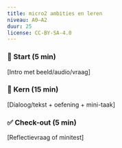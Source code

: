 ```yaml
---
title: micro2 ambities en leren
niveau: A0–A2
duur: 25
license: CC-BY-SA-4.0
---
```


### 🌟 Start (5 min)
[Intro met beeld/audio/vraag]

### 🔑 Kern (15 min)
[Dialoog/tekst + oefening + mini-taak]

### ✅ Check-out (5 min)
[Reflectievraag of minitest]
